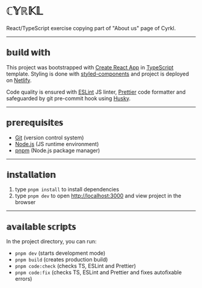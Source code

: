 # ℂ𝕐ℝ𝕂𝕃

React/TypeScript exercise copying part of "About us" page of Cyrkl.

---

## 𝕓𝕦𝕚𝕝𝕕 𝕨𝕚𝕥𝕙

This project was bootstrapped with [Create React App](https://github.com/facebook/create-react-app) in [TypeScript](https://www.typescriptlang.org/) template. Styling is done with [styled-components](https://styled-components.com/) and project is deployed on [Netlify](https://www.netlify.com/).

Code quality is ensured with [ESLint](https://eslint.org/) JS linter, [Prettier](https://prettier.io/) code formatter and safeguarded by git pre-commit hook using [Husky](https://typicode.github.io/husky/#/).

---

## 𝕡𝕣𝕖𝕣𝕖𝕢𝕦𝕚𝕤𝕚𝕥𝕖𝕤

- [Git](https://git-scm.com/) (version control system)
- [Node.js](https://nodejs.org/en/download/) (JS runtime environment)
- [pnpm](https://pnpm.io/) (Node.js package manager)

---

## 𝕚𝕟𝕤𝕥𝕒𝕝𝕝𝕒𝕥𝕚𝕠𝕟

1. type `pnpm install` to install dependencies
2. type `pnpm dev` to open [http://localhost:3000](http://localhost:3000) and view project in the browser

---

## 𝕒𝕧𝕒𝕚𝕝𝕒𝕓𝕝𝕖 𝕤𝕔𝕣𝕚𝕡𝕥𝕤

In the project directory, you can run:

- `pnpm dev` (starts development mode)
- `pnpm build` (creates production build)
- `pnpm code:check` (checks TS, ESLint and Prettier)
- `pnpm code:fix` (checks TS, ESLint and Prettier and fixes autofixable errors)
